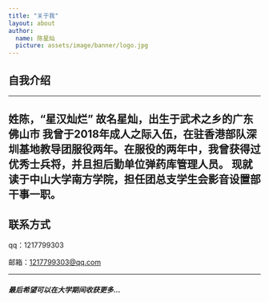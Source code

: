 ```yaml
---
title: "关于我"
layout: about
author: 
  name: 陈星灿
  picture: assets/image/banner/logo.jpg
---
```


## 自我介绍
---
姓陈，“星汉灿烂”
故名星灿，出生于武术之乡的广东佛山市
我曾于2018年成人之际入伍，在驻香港部队深圳基地教导团服役两年。在服役的两年中，我曾获得过优秀士兵将，并且担后勤单位弹药库管理人员。
现就读于中山大学南方学院，担任团总支学生会影音设置部干事一职。
---

## 联系方式
qq：1217799303

邮箱：1217799303@qq.com

---
##### 最后希望可以在大学期间收获更多...
